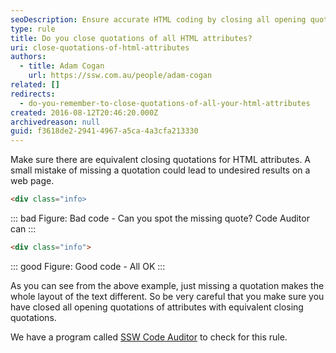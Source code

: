 ```yaml
---
seoDescription: Ensure accurate HTML coding by closing all opening quotations of attributes with equivalent closing quotations to maintain desired layout and avoid unexpected results.
type: rule
title: Do you close quotations of all HTML attributes?
uri: close-quotations-of-html-attributes
authors:
  - title: Adam Cogan
    url: https://ssw.com.au/people/adam-cogan
related: []
redirects:
  - do-you-remember-to-close-quotations-of-all-your-html-attributes
created: 2016-08-12T20:46:20.000Z
archivedreason: null
guid: f3618de2-2941-4967-a5ca-4a3cfa213330
---
```


Make sure there are equivalent closing quotations for HTML attributes. A small mistake of missing a quotation could lead to undesired results on a web page.

<!--endintro-->

```html
<div class="info>
```

::: bad
Figure: Bad code - Can you spot the missing quote? Code Auditor can
:::

```html
<div class="info">
```

::: good
Figure: Good code - All OK
:::

As you can see from the above example, just missing a quotation makes the whole layout of the text different. So be very careful that you make sure you have closed all opening quotations of attributes with equivalent closing quotations.

We have a program called [SSW Code Auditor](https://codeauditor.com) to check for this rule.
